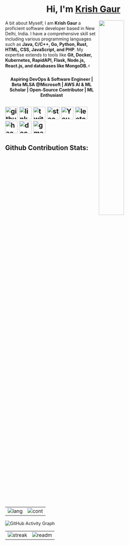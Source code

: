 <h1 align="center" >Hi, I'm <a href="https://krishgaur-portfolio.netlify.app/" target="_blank"> Krish Gaur </a></h1>
<img width="40%" align="right"   src="https://github.com/SauravMukherjee44/SauravMukherjee44/blob/03193437b82d681c9caa24657c4ebec746dc628f/workbench.svg">


A bit about Myself, I am <b>Krish Gaur</b> a proficient software developer based in New Delhi, India. I have a comprehensive skill set including various programming languages such as <b>Java, C/C++, Go, Python, Rust, HTML, CSS, JavaScript, and PHP</b>. My expertise extends to tools like <b>Git, Docker, Kubernetes, RapidAPI, Flask, Node.js, React.js, and databases like MongoDB.</b>⚡

<h4 align="center">Aspiring DevOps & Software Engineer | Beta MLSA @Microsoft | AWS AI & ML Scholar | Open-Source Contributor | ML Enthusiast </h3>



[<img src='https://cdn.jsdelivr.net/npm/simple-icons@3.0.1/icons/github.svg' alt='github' height='40'>](https://github.com/KrishGaur1354) [<img src='https://cdn.jsdelivr.net/npm/simple-icons@3.0.1/icons/linkedin.svg' alt='linkedin' height='40'>](https://www.linkedin.com/in/thatonekrish/)    [<img src='https://cdn.jsdelivr.net/npm/simple-icons@3.0.1/icons/twitter.svg' alt='twitter' height='40'>](https://twitter.com/ThatOneKrish)  [<img src='https://cdn.jsdelivr.net/npm/simple-icons@3.0.1/icons/stackoverflow.svg' alt='stackoverflow' height='40'>](https://stackoverflow.com/users/https://stackoverflow.com/users/19863652/thatonekrish)  [<img src='https://cdn.jsdelivr.net/npm/simple-icons@3.0.1/icons/youtube.svg' alt='YouTube' height='40'>](https://www.youtube.com/channel/ThatOneFormula)  [<img src='https://cdn.jsdelivr.net/npm/simple-icons@3.0.1/icons/leetcode.svg' alt='leetcode' height='40'>](https://leetcode.com/KrishGaur1354/)  [<img src='https://cdn.jsdelivr.net/npm/simple-icons@3.0.1/icons/hackerrank.svg' alt='hackerrank' height='40'>](https://www.hackerrank.com/csrealracing13d)  [<img src='https://cdn.jsdelivr.net/npm/simple-icons@3.0.1/icons/docker.svg' alt='docker' height='40'>](https://hub.docker.com/u/thatoneformula)  [<img src='https://cdn.jsdelivr.net/npm/simple-icons@3.0.1/icons/gmail.svg' alt='gmail' height='40'>](krishgaur13@gmail.com)  
---

## Github Contribution Stats:
<table>
 <tr>
<td><img src="https://github-readme-streak-stats.herokuapp.com/?user=KrishGaur1354&theme=react" alt="lang" />
 <td><img src="https://github-readme-stats.vercel.app/api?username=krishgaur1354&show_icons=true&theme=react" alt="cont" /></td>
</table>

![GitHub Activity Graph](https://github-readme-activity-graph.vercel.app/graph?username=KrishGaur1354&theme=react)
<table align="center">
 <tr>
<td><img src="https://github-readme-stats.vercel.app/api/top-langs/?username=krishgaur1354&layout=compact&theme=react" alt="streak" />
 <td><img src="https://github-readme-stats.vercel.app/api/pin/?username=cropsync&show_owner=cropsync&repo=CropSync&theme=react" alt="readm" /> </td>
</table>
